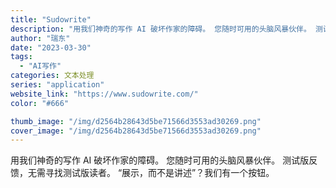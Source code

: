 ```yaml
---
title: "Sudowrite"
description: "用我们神奇的写作 AI 破坏作家的障碍。 您随时可用的头脑风暴伙伴。 测试版反馈，无需寻找测试版读者。 “展示，而不是讲"
author: "瑞东"
date: "2023-03-30"
tags:
  - "AI写作"
categories: 文本处理
series: "application"
website_link: "https://www.sudowrite.com/"
color: "#666"

thumb_image: "/img/d2564b28643d5be71566d3553ad30269.png"
cover_image: "/img/d2564b28643d5be71566d3553ad30269.png"
---
```


用我们神奇的写作 AI 破坏作家的障碍。 您随时可用的头脑风暴伙伴。 测试版反馈，无需寻找测试版读者。 “展示，而不是讲述”？我们有一个按钮。